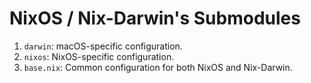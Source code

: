 # NixOS / Nix-Darwin's Submodules

1. `darwin`: macOS-specific configuration.
2. `nixos`: NixOS-specific configuration.
3. `base.nix`: Common configuration for both NixOS and Nix-Darwin.

